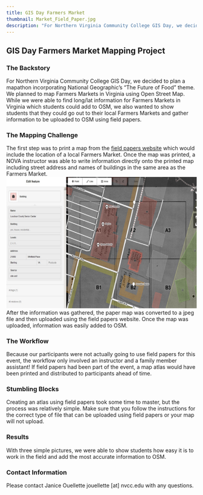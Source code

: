 ```yaml
---
title: GIS Day Farmers Market
thumbnail: Market_Field_Paper.jpg
description: "For Northern Virginia Community College GIS Day, we decided to plan a mapathon incorporating National Geographic’s “The Future of Food” theme.  We planned to map Farmers Markets in Virginia using Open Street Map.  While we were able to find long/lat information for Farmers Markets in Virginia which students could add to OSM, we also wanted to show students that they could go out to their local Farmers Markets and gather information to be uploaded to OSM using field papers."
---
```


## GIS Day Farmers Market Mapping Project


### The Backstory

For Northern Virginia Community College GIS Day, we decided to plan a mapathon incorporating National Geographic’s “The Future of Food” theme.  We planned to map Farmers Markets in Virginia using Open Street Map.  While we were able to find long/lat information for Farmers Markets in Virginia which students could add to OSM, we also wanted to show students that they could go out to their local Farmers Markets and gather information to be uploaded to OSM using field papers.

### The Mapping Challenge

The first step was to print a map from the [field papers website](http://fieldpapers.org/) which would include the location of a local Farmers Market.  Once the map was printed, a NOVA instructor was able to write information directly onto the printed map including street address and names of buildings in the same area as the Farmers Market.  
![field_paper1001.jpg](/assets/images/blog/Market_Field_Paper.jpg)
After the information was gathered, the paper map was converted to a jpeg file and then uploaded using the field papers website.  Once the map was uploaded, information was easily added to OSM.

### The Workflow

Because our participants were not actually going to use field papers for this event, the workflow only involved an instructor and a family member assistant!  If field papers had been part of the event, a map atlas would have been printed and distributed to participants ahead of time.
### Stumbling Blocks

Creating an atlas using field papers took some time to master, but the process was relatively simple.
Make sure that you follow the instructions for the correct type of file that can be uploaded using field papers or your map will not upload.

### Results

With three simple pictures, we were able to show students how easy it is to work in the field and add the most accurate information to OSM.  

### Contact Information

Please contact Janice Ouellette jouellette [at] nvcc.edu with any questions.
